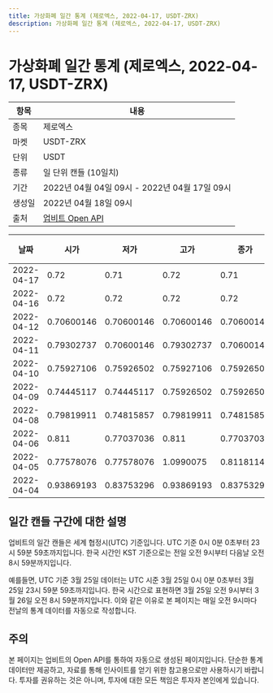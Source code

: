 ```yaml
---
title: 가상화폐 일간 통계 (제로엑스, 2022-04-17, USDT-ZRX)
description: 가상화폐 일간 통계 (제로엑스, 2022-04-17, USDT-ZRX)
---
```



가상화폐 일간 통계 (제로엑스, 2022-04-17, USDT-ZRX)
===

|항목|내용|
|--|--|
|종목|제로엑스|
|마켓|USDT-ZRX|
|단위|USDT|
|종류|일 단위 캔들 (10일치)|
|기간|2022년 04월 04일 09시 - 2022년 04월 17일 09시|
|생성일|2022년 04월 18일 09시|
|출처|[업비트 Open API](https://docs.upbit.com)|


|날짜|시가|저가|고가|종가|비고|
|--|--|--|--|--|--|
|2022-04-17|0.72|0.71|0.72|0.71|    |
|2022-04-16|0.72|0.72|0.72|0.72|    |
|2022-04-12|0.70600146|0.70600146|0.70600146|0.70600146|    |
|2022-04-11|0.79302737|0.70600146|0.79302737|0.70600146|    |
|2022-04-10|0.75927106|0.75926502|0.75927106|0.75926502|    |
|2022-04-09|0.74445117|0.74445117|0.75926502|0.75926502|    |
|2022-04-08|0.79819911|0.74815857|0.79819911|0.74815857|    |
|2022-04-06|0.811|0.77037036|0.811|0.77037036|    |
|2022-04-05|0.77578076|0.77578076|1.0990075|0.8118114|    |
|2022-04-04|0.93869193|0.83753296|0.93869193|0.83753296|    |


일간 캔들 구간에 대한 설명
---


업비트의 일간 캔들은 세계 협정시(UTC) 기준입니다. 
UTC 기준 0시 0분 0초부터 23시 59분 59초까지입니다. 
한국 시간인 KST 기준으로는 전일 오전 9시부터 다음날 오전 8시 59분까지입니다. 


예를들면, UTC 기준 3월 25일 데이터는 UTC 시준 3월 25일 0시 0분 0초부터 3월 25일 23시 59분 59초까지입니다. 
한국 시간으로 표현하면 3월 25일 오전 9시부터 3월 26일 오전 8시 59분까지입니다. 
이와 같은 이유로 본 페이지는 매일 오전 9시마다 전날의 통계 데이터를 자동으로 작성합니다. 


주의
---


본 페이지는 업비트의 Open API를 통하여 자동으로 생성된 페이지입니다. 
단순한 통계 데이터만 제공하고, 자료를 통해 인사이트를 얻기 위한 참고용으로만 사용하시기 바랍니다. 
투자를 권유하는 것은 아니며, 투자에 대한 모든 책임은 투자자 본인에게 있습니다. 
